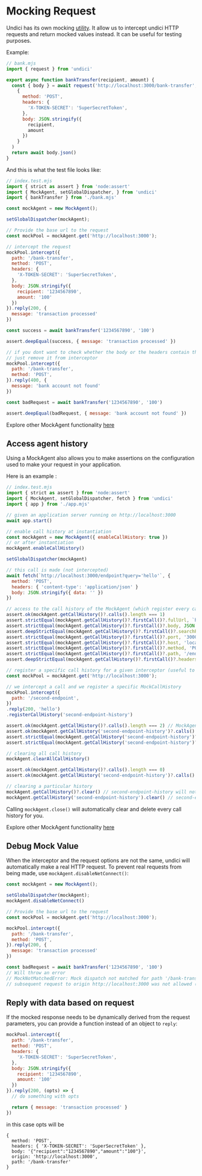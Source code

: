 # Mocking Request

Undici has its own mocking [utility](/docs/docs/api/MockAgent.md). It allow us to intercept undici HTTP requests and return mocked values instead. It can be useful for testing purposes.

Example:

```js
// bank.mjs
import { request } from 'undici'

export async function bankTransfer(recipient, amount) {
  const { body } = await request('http://localhost:3000/bank-transfer',
    {
      method: 'POST',
      headers: {
        'X-TOKEN-SECRET': 'SuperSecretToken',
      },
      body: JSON.stringify({
        recipient,
        amount
      })
    }
  )
  return await body.json()
}
```

And this is what the test file looks like:

```js
// index.test.mjs
import { strict as assert } from 'node:assert'
import { MockAgent, setGlobalDispatcher, } from 'undici'
import { bankTransfer } from './bank.mjs'

const mockAgent = new MockAgent();

setGlobalDispatcher(mockAgent);

// Provide the base url to the request
const mockPool = mockAgent.get('http://localhost:3000');

// intercept the request
mockPool.intercept({
  path: '/bank-transfer',
  method: 'POST',
  headers: {
    'X-TOKEN-SECRET': 'SuperSecretToken',
  },
  body: JSON.stringify({
    recipient: '1234567890',
    amount: '100'
  })
}).reply(200, {
  message: 'transaction processed'
})

const success = await bankTransfer('1234567890', '100')

assert.deepEqual(success, { message: 'transaction processed' })

// if you dont want to check whether the body or the headers contain the same value
// just remove it from interceptor
mockPool.intercept({
  path: '/bank-transfer',
  method: 'POST',
}).reply(400, {
  message: 'bank account not found'
})

const badRequest = await bankTransfer('1234567890', '100')

assert.deepEqual(badRequest, { message: 'bank account not found' })
```

Explore other MockAgent functionality [here](/docs/docs/api/MockAgent.md)

## Access agent history

Using a MockAgent also allows you to make assertions on the configuration used to make your request in your application.

Here is an example :

```js
// index.test.mjs
import { strict as assert } from 'node:assert'
import { MockAgent, setGlobalDispatcher, fetch } from 'undici'
import { app } from './app.mjs'

// given an application server running on http://localhost:3000
await app.start()

// enable call history at instantiation
const mockAgent = new MockAgent({ enableCallHistory: true })
// or after instantiation
mockAgent.enableCallHistory()

setGlobalDispatcher(mockAgent)

// this call is made (not intercepted)
await fetch(`http://localhost:3000/endpoint?query='hello'`, {
  method: 'POST',
  headers: { 'content-type': 'application/json' }
  body: JSON.stringify({ data: '' })
})

// access to the call history of the MockAgent (which register every call made intercepted or not)
assert.ok(mockAgent.getCallHistory()?.calls().length === 1)
assert.strictEqual(mockAgent.getCallHistory()?.firstCall()?.fullUrl, `http://localhost:3000/endpoint?query='hello'`)
assert.strictEqual(mockAgent.getCallHistory()?.firstCall()?.body, JSON.stringify({ data: '' }))
assert.deepStrictEqual(mockAgent.getCallHistory()?.firstCall()?.searchParams, { query: 'hello' })
assert.strictEqual(mockAgent.getCallHistory()?.firstCall()?.port, '3000')
assert.strictEqual(mockAgent.getCallHistory()?.firstCall()?.host, 'localhost:3000')
assert.strictEqual(mockAgent.getCallHistory()?.firstCall()?.method, 'POST')
assert.strictEqual(mockAgent.getCallHistory()?.firstCall()?.path, '/endpoint')
assert.deepStrictEqual(mockAgent.getCallHistory()?.firstCall()?.headers, { 'content-type': 'application/json' })

// register a specific call history for a given interceptor (useful to filter call within a particular interceptor)
const mockPool = mockAgent.get('http://localhost:3000');

// we intercept a call and we register a specific MockCallHistory
mockPool.intercept({
  path: '/second-endpoint',
})
.reply(200, 'hello')
.registerCallHistory('second-endpoint-history')

assert.ok(mockAgent.getCallHistory()?.calls().length === 2) // MockAgent call history has registered the call too
assert.ok(mockAgent.getCallHistory('second-endpoint-history')?.calls().length === 1)
assert.strictEqual(mockAgent.getCallHistory('second-endpoint-history')?.firstCall()?.path, '/second-endpoint')
assert.strictEqual(mockAgent.getCallHistory('second-endpoint-history')?.firstCall()?.method, 'GET')

// clearing all call history
mockAgent.clearAllCallHistory()

assert.ok(mockAgent.getCallHistory()?.calls().length === 0)
assert.ok(mockAgent.getCallHistory('second-endpoint-history')?.calls().length === 0)

// clearing a particular history
mockAgent.getCallHistory()?.clear() // second-endpoint-history will not be cleared
mockAgent.getCallHistory('second-endpoint-history').clear() // second-endpoint-history is now cleared
```

Calling `mockAgent.close()` will automatically clear and delete every call history for you.

Explore other MockAgent functionality [here](/docs/docs/api/MockAgent.md)

## Debug Mock Value

When the interceptor and the request options are not the same, undici will automatically make a real HTTP request. To prevent real requests from being made, use `mockAgent.disableNetConnect()`:

```js
const mockAgent = new MockAgent();

setGlobalDispatcher(mockAgent);
mockAgent.disableNetConnect()

// Provide the base url to the request
const mockPool = mockAgent.get('http://localhost:3000');

mockPool.intercept({
  path: '/bank-transfer',
  method: 'POST',
}).reply(200, {
  message: 'transaction processed'
})

const badRequest = await bankTransfer('1234567890', '100')
// Will throw an error
// MockNotMatchedError: Mock dispatch not matched for path '/bank-transfer':
// subsequent request to origin http://localhost:3000 was not allowed (net.connect disabled)
```

## Reply with data based on request

If the mocked response needs to be dynamically derived from the request parameters, you can provide a function instead of an object to `reply`:

```js
mockPool.intercept({
  path: '/bank-transfer',
  method: 'POST',
  headers: {
    'X-TOKEN-SECRET': 'SuperSecretToken',
  },
  body: JSON.stringify({
    recipient: '1234567890',
    amount: '100'
  })
}).reply(200, (opts) => {
  // do something with opts

  return { message: 'transaction processed' }
})
```

in this case opts will be

```
{
  method: 'POST',
  headers: { 'X-TOKEN-SECRET': 'SuperSecretToken' },
  body: '{"recipient":"1234567890","amount":"100"}',
  origin: 'http://localhost:3000',
  path: '/bank-transfer'
}
```
